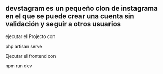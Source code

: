 
## devstagram es un pequeño clon de instagrama en el que se puede crear una cuenta sin validación y seguir a otros usuarios

ejecutar el Projecto con

php artisan serve

Ejecutar el frontend con

npm run dev

